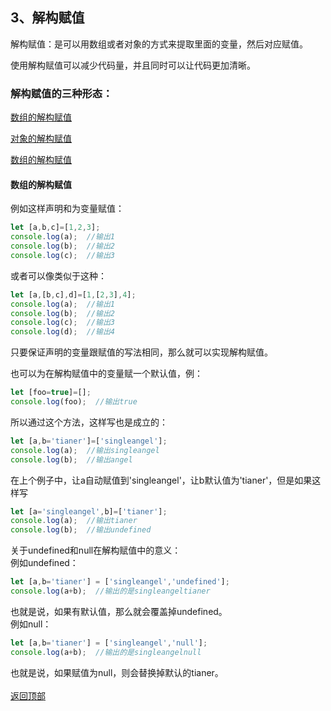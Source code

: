 ## 3、解构赋值
<a name="top"><p>解构赋值：是可以用数组或者对象的方式来提取里面的变量，然后对应赋值。</p></a>
使用解构赋值可以减少代码量，并且同时可以让代码更加清晰。<br>

<h3>解构赋值的三种形态：</h3>
<a href="#01"><p>数组的解构赋值</p></a>
<a href="#02"><p>对象的解构赋值</p></a>
<a href="#03"><p>数组的解构赋值</p></a>

<a name="01"><h4>数组的解构赋值</h4></a>
例如这样声明和为变量赋值：<br>
```javascript
let [a,b,c]=[1,2,3];
console.log(a);  //输出1
console.log(b);	 //输出2
console.log(c);	 //输出3
```
或者可以像类似于这种：<br>
```javascript
let [a,[b,c],d]=[1,[2,3],4];
console.log(a);  //输出1
console.log(b);	 //输出2
console.log(c);	 //输出3
console.log(d);  //输出4
```
只要保证声明的变量跟赋值的写法相同，那么就可以实现解构赋值。<br>


也可以为在解构赋值中的变量赋一个默认值，例：<br>
```javascript
let [foo=true]=[];
console.log(foo);  //输出true
```


所以通过这个方法，这样写也是成立的：<br>
```javascript
let [a,b='tianer']=['singleangel'];
console.log(a);  //输出singleangel
console.log(b);	 //输出angel
```
在上个例子中，让a自动赋值到'singleangel'，让b默认值为'tianer'，但是如果这样写<br>
```javascript
let [a='singleangel',b]=['tianer'];
console.log(a);  //输出tianer
console.log(b);	 //输出undefined
```


关于undefined和null在解构赋值中的意义：<br>
例如undefined：<br>
```javascript
let [a,b='tianer'] = ['singleangel','undefined'];
console.log(a+b);  //输出的是singleangeltianer
```
也就是说，如果有默认值，那么就会覆盖掉undefined。<br>
例如null：<br>
```javascript
let [a,b='tianer'] = ['singleangel','null'];
console.log(a+b);  //输出的是singleangelnull
```
也就是说，如果赋值为null，则会替换掉默认的tianer。<br>
<br>
<a href="#top">返回顶部</a>